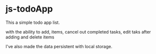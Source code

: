 # js-todoApp

This a simple todo app list.

with the ability to add, items, cancel out completed tasks, edit taks after adding and delete items

I've also made the data persistent with local storage.
